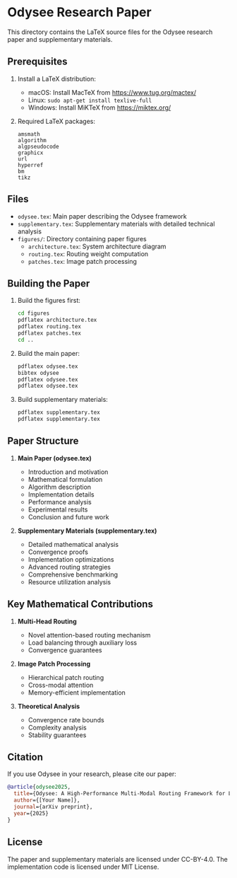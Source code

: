 # Odysee Research Paper

This directory contains the LaTeX source files for the Odysee research paper and supplementary materials.

## Prerequisites

1. Install a LaTeX distribution:
   - macOS: Install MacTeX from https://www.tug.org/mactex/
   - Linux: `sudo apt-get install texlive-full`
   - Windows: Install MiKTeX from https://miktex.org/

2. Required LaTeX packages:
   ```
   amsmath
   algorithm
   algpseudocode
   graphicx
   url
   hyperref
   bm
   tikz
   ```

## Files

- `odysee.tex`: Main paper describing the Odysee framework
- `supplementary.tex`: Supplementary materials with detailed technical analysis
- `figures/`: Directory containing paper figures
  - `architecture.tex`: System architecture diagram
  - `routing.tex`: Routing weight computation
  - `patches.tex`: Image patch processing

## Building the Paper

1. Build the figures first:
   ```bash
   cd figures
   pdflatex architecture.tex
   pdflatex routing.tex
   pdflatex patches.tex
   cd ..
   ```

2. Build the main paper:
   ```bash
   pdflatex odysee.tex
   bibtex odysee
   pdflatex odysee.tex
   pdflatex odysee.tex
   ```

3. Build supplementary materials:
   ```bash
   pdflatex supplementary.tex
   pdflatex supplementary.tex
   ```

## Paper Structure

1. **Main Paper (odysee.tex)**
   - Introduction and motivation
   - Mathematical formulation
   - Algorithm description
   - Implementation details
   - Performance analysis
   - Experimental results
   - Conclusion and future work

2. **Supplementary Materials (supplementary.tex)**
   - Detailed mathematical analysis
   - Convergence proofs
   - Implementation optimizations
   - Advanced routing strategies
   - Comprehensive benchmarking
   - Resource utilization analysis

## Key Mathematical Contributions

1. **Multi-Head Routing**
   - Novel attention-based routing mechanism
   - Load balancing through auxiliary loss
   - Convergence guarantees

2. **Image Patch Processing**
   - Hierarchical patch routing
   - Cross-modal attention
   - Memory-efficient implementation

3. **Theoretical Analysis**
   - Convergence rate bounds
   - Complexity analysis
   - Stability guarantees

## Citation

If you use Odysee in your research, please cite our paper:

```bibtex
@article{odysee2025,
  title={Odysee: A High-Performance Multi-Modal Routing Framework for Large-Scale Deep Learning},
  author={[Your Name]},
  journal={arXiv preprint},
  year={2025}
}
```

## License

The paper and supplementary materials are licensed under CC-BY-4.0. The implementation code is licensed under MIT License.
